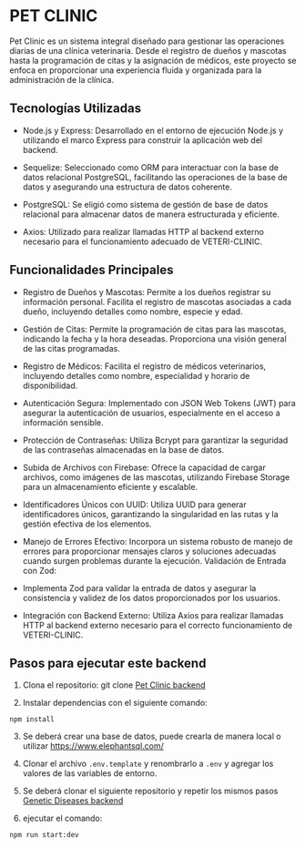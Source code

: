 # PET CLINIC

Pet Clinic es un sistema integral diseñado para gestionar las operaciones diarias de una clínica veterinaria. Desde el registro de dueños y mascotas hasta la programación de citas y la asignación de médicos, este proyecto se enfoca en proporcionar una experiencia fluida y organizada para la administración de la clínica.

## Tecnologías Utilizadas

* Node.js y Express: Desarrollado en el entorno de ejecución Node.js y utilizando el marco Express para construir la aplicación web del backend.

* Sequelize: Seleccionado como ORM para interactuar con la base de datos relacional PostgreSQL, facilitando las operaciones de la base de datos y asegurando una estructura de datos coherente.

* PostgreSQL: Se eligió como sistema de gestión de base de datos relacional para almacenar datos de manera estructurada y eficiente.

* Axios: Utilizado para realizar llamadas HTTP al backend externo necesario para el funcionamiento adecuado de VETERI-CLINIC.


## Funcionalidades Principales

* Registro de Dueños y Mascotas:
Permite a los dueños registrar su información personal.
Facilita el registro de mascotas asociadas a cada dueño, incluyendo detalles como nombre, especie y edad.


* Gestión de Citas:
Permite la programación de citas para las mascotas, indicando la fecha y la hora deseadas.
Proporciona una visión general de las citas programadas.

* Registro de Médicos:
Facilita el registro de médicos veterinarios, incluyendo detalles como nombre, especialidad y horario de disponibilidad.

* Autenticación Segura:
Implementado con JSON Web Tokens (JWT) para asegurar la autenticación de usuarios, especialmente en el acceso a información sensible.

* Protección de Contraseñas:
Utiliza Bcrypt para garantizar la seguridad de las contraseñas almacenadas en la base de datos.

* Subida de Archivos con Firebase:
Ofrece la capacidad de cargar archivos, como imágenes de las mascotas, utilizando Firebase Storage para un almacenamiento eficiente y escalable.

* Identificadores Únicos con UUID:
Utiliza UUID para generar identificadores únicos, garantizando la singularidad en las rutas y la gestión efectiva de los elementos.

* Manejo de Errores Efectivo:
Incorpora un sistema robusto de manejo de errores para proporcionar mensajes claros y soluciones adecuadas cuando surgen problemas durante la ejecución.
Validación de Entrada con Zod:

* Implementa Zod para validar la entrada de datos y asegurar la consistencia y validez de los datos proporcionados por los usuarios.

* Integración con Backend Externo:
Utiliza Axios para realizar llamadas HTTP al backend externo necesario para el correcto funcionamiento de VETERI-CLINIC.


## Pasos para ejecutar este backend

1. Clona el repositorio: git clone [Pet Clinic backend](https://github.com/Samuel33d/pet-clinic)

2. Instalar dependencias con el siguiente comando:

```
npm install
```

3. Se deberá crear una base de datos, puede crearla de manera local o utilizar https://www.elephantsql.com/

4. Clonar el archivo `.env.template` y renombrarlo a `.env` y agregar los valores de las variables de entorno.

5. Se deberá clonar el siguiente repositorio y repetir los mismos pasos [Genetic Diseases backend](https://github.com/Samuel33d/genetic-diseases)

6. ejecutar el comando:

```
npm run start:dev
```
